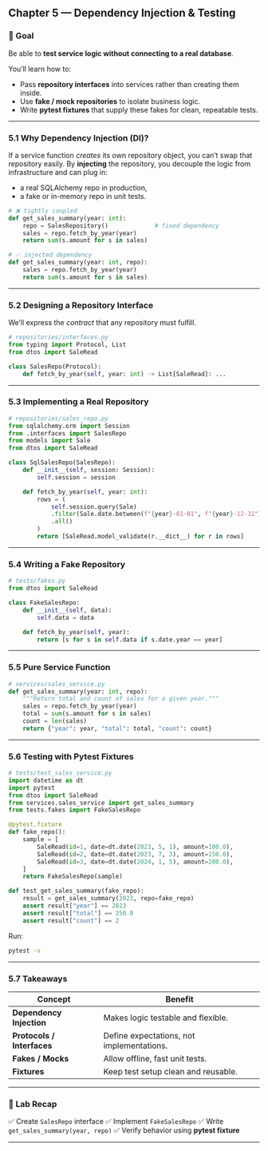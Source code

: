 ## **Chapter 5 — Dependency Injection & Testing**

### **🎯 Goal**

Be able to **test service logic without connecting to a real database**.

You’ll learn how to:

* Pass **repository interfaces** into services rather than creating them inside.
* Use **fake / mock repositories** to isolate business logic.
* Write **pytest fixtures** that supply these fakes for clean, repeatable tests.

---

### **5.1 Why Dependency Injection (DI)?**

If a service function *creates* its own repository object, you can’t swap that repository easily.
By **injecting** the repository, you decouple the logic from infrastructure and can plug in:

* a real SQLAlchemy repo in production,
* a fake or in-memory repo in unit tests.

```python
# ❌ tightly coupled
def get_sales_summary(year: int):
    repo = SalesRepository()             # fixed dependency
    sales = repo.fetch_by_year(year)
    return sum(s.amount for s in sales)

# ✅ injected dependency
def get_sales_summary(year: int, repo):
    sales = repo.fetch_by_year(year)
    return sum(s.amount for s in sales)
```

---

### **5.2 Designing a Repository Interface**

We’ll express the *contract* that any repository must fulfill.

```python
# repositories/interfaces.py
from typing import Protocol, List
from dtos import SaleRead

class SalesRepo(Protocol):
    def fetch_by_year(self, year: int) -> List[SaleRead]: ...
```

---

### **5.3 Implementing a Real Repository**

```python
# repositories/sales_repo.py
from sqlalchemy.orm import Session
from .interfaces import SalesRepo
from models import Sale
from dtos import SaleRead

class SqlSalesRepo(SalesRepo):
    def __init__(self, session: Session):
        self.session = session

    def fetch_by_year(self, year: int):
        rows = (
            self.session.query(Sale)
            .filter(Sale.date.between(f"{year}-01-01", f"{year}-12-31"))
            .all()
        )
        return [SaleRead.model_validate(r.__dict__) for r in rows]
```

---

### **5.4 Writing a Fake Repository**

```python
# tests/fakes.py
from dtos import SaleRead

class FakeSalesRepo:
    def __init__(self, data):
        self.data = data

    def fetch_by_year(self, year):
        return [s for s in self.data if s.date.year == year]
```

---

### **5.5 Pure Service Function**

```python
# services/sales_service.py
def get_sales_summary(year: int, repo):
    """Return total and count of sales for a given year."""
    sales = repo.fetch_by_year(year)
    total = sum(s.amount for s in sales)
    count = len(sales)
    return {"year": year, "total": total, "count": count}
```

---

### **5.6 Testing with Pytest Fixtures**

```python
# tests/test_sales_service.py
import datetime as dt
import pytest
from dtos import SaleRead
from services.sales_service import get_sales_summary
from tests.fakes import FakeSalesRepo

@pytest.fixture
def fake_repo():
    sample = [
        SaleRead(id=1, date=dt.date(2023, 5, 1), amount=100.0),
        SaleRead(id=2, date=dt.date(2023, 7, 3), amount=150.0),
        SaleRead(id=3, date=dt.date(2024, 1, 5), amount=200.0),
    ]
    return FakeSalesRepo(sample)

def test_get_sales_summary(fake_repo):
    result = get_sales_summary(2023, repo=fake_repo)
    assert result["year"] == 2023
    assert result["total"] == 250.0
    assert result["count"] == 2
```

Run:

```bash
pytest -v
```

---

### **5.7 Takeaways**

| Concept                    | Benefit                                   |
| -------------------------- | ----------------------------------------- |
| **Dependency Injection**   | Makes logic testable and flexible.        |
| **Protocols / Interfaces** | Define expectations, not implementations. |
| **Fakes / Mocks**          | Allow offline, fast unit tests.           |
| **Fixtures**               | Keep test setup clean and reusable.       |

---

### **🧪 Lab Recap**

✅ Create `SalesRepo` interface
✅ Implement `FakeSalesRepo`
✅ Write `get_sales_summary(year, repo)`
✅ Verify behavior using **pytest fixture**

---



